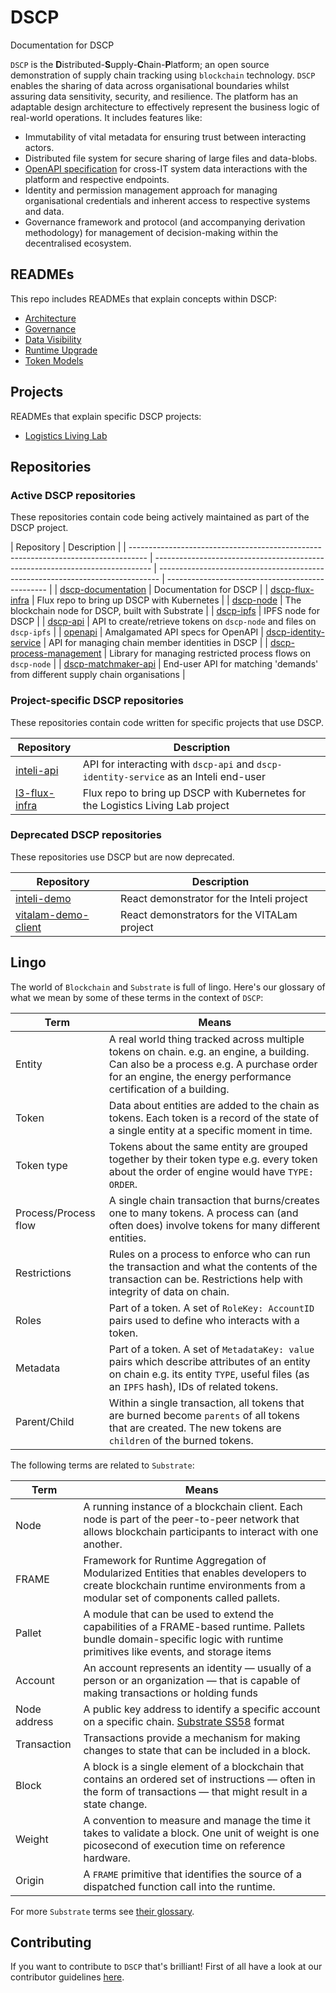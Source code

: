 # **DSCP**

Documentation for DSCP

`DSCP` is the **D**istributed-**S**upply-**C**hain-**P**latform; an open source demonstration of supply chain tracking using `blockchain` technology. `DSCP` enables the sharing of data across organisational boundaries whilst assuring data sensitivity, security, and resilience. The platform has an adaptable design architecture to effectively represent the business logic of real-world operations. It includes features like:

- Immutability of vital metadata for ensuring trust between interacting actors.
- Distributed file system for secure sharing of large files and data-blobs.
- [OpenAPI specification](https://swagger.io/docs/specification/about/) for cross-IT system data interactions with the platform and respective endpoints.
- Identity and permission management approach for managing organisational credentials and inherent access to respective systems and data.
- Governance framework and protocol (and accompanying derivation methodology) for management of decision-making within the decentralised ecosystem.

## READMEs

This repo includes READMEs that explain concepts within DSCP:

- [Architecture](./docs/architecture.md)
- [Governance](./docs/governance.md)
- [Data Visibility](./docs/dataVisibility.md)
- [Runtime Upgrade](./docs/runtimeUpgrade.md)
- [Token Models](./docs/tokenModels/index.md)

## Projects

READMEs that explain specific DSCP projects:

- [Logistics Living Lab](./docs/l3/index.md)

## Repositories

### Active DSCP repositories

These repositories contain code being actively maintained as part of the DSCP project.

| Repository                                                                         | Description                                                                   |
| ---------------------------------------------------------------------------------- | ----------------------------------------------------------------------------- | ------------------------------------------------------------------------------ | ------------------------------------------------ |
| [dscp-documentation](https://github.com/digicatapult/dscp-documentation)           | Documentation for DSCP                                                        |
| [dscp-flux-infra](https://github.com/digicatapult/dscp-flux-infra)                 | Flux repo to bring up DSCP with Kubernetes                                    |
| [dscp-node](https://github.com/digicatapult/dscp-node)                             | The blockchain node for DSCP, built with Substrate                            |
| [dscp-ipfs](https://github.com/digicatapult/dscp-ipfs)                             | IPFS node for DSCP                                                            |
| [dscp-api](https://github.com/digicatapult/dscp-api)                               | API to create/retrieve tokens on `dscp-node` and files on `dscp-ipfs`         |
| [openapi](https://github.com/digicatapult/openapi-merger)                          | Amalgamated API specs for OpenAPI                                             | [dscp-identity-service](https://github.com/digicatapult/dscp-identity-service) | API for managing chain member identities in DSCP |
| [dscp-process-management](https://github.com/digicatapult/dscp-process-management) | Library for managing restricted process flows on `dscp-node`                  |
| [dscp-matchmaker-api](https://github.com/digicatapult/dscp-matchmaker-api)         | End-user API for matching 'demands' from different supply chain organisations |

### Project-specific DSCP repositories

These repositories contain code written for specific projects that use DSCP.

| Repository                                                     | Description                                                                           |
| -------------------------------------------------------------- | ------------------------------------------------------------------------------------- |
| [inteli-api](https://github.com/digicatapult/inteli-api)       | API for interacting with `dscp-api` and `dscp-identity-service` as an Inteli end-user |
| [l3-flux-infra](https://github.com/digicatapult/l3-flux-infra) | Flux repo to bring up DSCP with Kubernetes for the Logistics Living Lab project       |

### Deprecated DSCP repositories

These repositories use DSCP but are now deprecated.

| Repository                                                                 | Description                                 |
| -------------------------------------------------------------------------- | ------------------------------------------- |
| [inteli-demo](https://github.com/digicatapult/inteli-demo)                 | React demonstrator for the Inteli project   |
| [vitalam-demo-client](https://github.com/digicatapult/vitalam-demo-client) | React demonstrators for the VITALam project |

## Lingo

The world of `Blockchain` and `Substrate` is full of lingo. Here's our glossary of what we mean by some of these terms in the context of `DSCP`:

| Term                 | Means                                                                                                                                                                                                  |
| -------------------- | ------------------------------------------------------------------------------------------------------------------------------------------------------------------------------------------------------ |
| Entity               | A real world thing tracked across multiple tokens on chain. e.g. an engine, a building. Can also be a process e.g. A purchase order for an engine, the energy performance certification of a building. |
| Token                | Data about entities are added to the chain as tokens. Each token is a record of the state of a single entity at a specific moment in time.                                                             |
| Token type           | Tokens about the same entity are grouped together by their token type e.g. every token about the order of engine would have `TYPE: ORDER`.                                                             |
| Process/Process flow | A single chain transaction that burns/creates one to many tokens. A process can (and often does) involve tokens for many different entities.                                                           |
| Restrictions         | Rules on a process to enforce who can run the transaction and what the contents of the transaction can be. Restrictions help with integrity of data on chain.                                          |
| Roles                | Part of a token. A set of `RoleKey: AccountID` pairs used to define who interacts with a token.                                                                                                        |
| Metadata             | Part of a token. A set of `MetadataKey: value` pairs which describe attributes of an entity on chain e.g. its entity `TYPE`, useful files (as an `IPFS` hash), IDs of related tokens.                  |
| Parent/Child         | Within a single transaction, all tokens that are burned become `parents` of all tokens that are created. The new tokens are `children` of the burned tokens.                                           |

The following terms are related to `Substrate`:

| Term         | Means                                                                                                                                                                        |
| ------------ | ---------------------------------------------------------------------------------------------------------------------------------------------------------------------------- |
| Node         | A running instance of a blockchain client. Each node is part of the peer-to-peer network that allows blockchain participants to interact with one another.                   |
| FRAME        | Framework for Runtime Aggregation of Modularized Entities that enables developers to create blockchain runtime environments from a modular set of components called pallets. |
| Pallet       | A module that can be used to extend the capabilities of a FRAME-based runtime. Pallets bundle domain-specific logic with runtime primitives like events, and storage items   |
| Account      | An account represents an identity — usually of a person or an organization — that is capable of making transactions or holding funds                                         |
| Node address | A public key address to identify a specific account on a specific chain. [Substrate SS58](https://docs.substrate.io/reference/glossary/#ss58-address-format) format          |
| Transaction  | Transactions provide a mechanism for making changes to state that can be included in a block.                                                                                |
| Block        | A block is a single element of a blockchain that contains an ordered set of instructions — often in the form of transactions — that might result in a state change.          |
| Weight       | A convention to measure and manage the time it takes to validate a block. One unit of weight is one picosecond of execution time on reference hardware.                      |
| Origin       | A `FRAME` primitive that identifies the source of a dispatched function call into the runtime.                                                                               |

For more `Substrate` terms see [their glossary](https://docs.substrate.io/reference/glossary/).

## Contributing

If you want to contribute to `DSCP` that's brilliant! First of all have a look at our contributor guidelines [here](./CONTRIBUTING.md).
